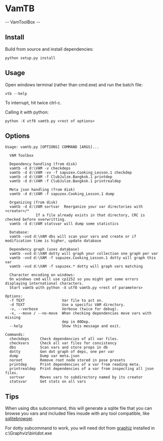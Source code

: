 # VamTB

-- VamToolBox --

## Install
Build from source and install dependencies:
````
python setup.py install
````

## Usage
Open windows terminal (rather than cmd.exe) and run the batch file:
```
vtb --help
```
To interrupt, hit twice ctrl-c.

Calling it with python:
````
python -X utf8 vamtb.py <rest of options>
````

## Options
```text
Usage: vamtb.py [OPTIONS] COMMAND [ARGS]...

  VAM Toolbox

  Dependency handling (from disk)
  vamtb -d d:\VAM -v checkdeps
  vamtb -d d:\VAM -vv -f sapuzex.Cooking_Lesson.1 checkdep
  vamtb -d d:\VAM -f ClubJulze.Bangkok.1 printdep
  vamtb -d d:\VAM -f ClubJulze.Bangkok.1 printrealdep

  Meta json handling (from disk)
  vamtb -d d:\VAM -f sapuzex.Cooking_Lesson.1 dump

  Organizing (from disk)
  vamtb -d d:\VAM sortvar  Reorganize your var directories with <creator>/*
              If a file already exists in that directory, CRC is checked before overwritting.
  vamtb -d d:\VAM statsvar will dump some statistics

  Database:
  vamtb -vvd d:\VAM dbs will scan your vars and create or if modification time is higher, update database

  Dependency graph (uses database)
  vamtb -vvd d:\VAM dotty will graph your collection one graph per var
  vamtb -vvd d:\VAM -f sapuzex.Cooking_Lesson.1 dotty will graph this var
  vamtb -vvd d:\VAM -f sapuzex.* dotty will graph vars matching

  Character encoding on windows:
  On windows cmd will use cp1252 so you might get some errors displaying international characters.
  Start vamtb with python -X utf8 vamtb.py <rest of parameters>

Options:
  -f TEXT                 Var file to act on.
  -d TEXT                 Use a specific VAM directory.
  -v, --verbose           Verbose (twice for debug).
  -x, --move / --no-move  When checking dependencies move vars with missing
                          dep in 00Dep.
  --help                  Show this message and exit.

Commands:
  checkdeps     Check dependencies of all var files.
  checkvars     Check all var files for consistency
  dbs           Scan vars and store props in db
  dotty         Gen dot graph of deps, one per var
  dump          Dump var meta.json
  noroot        Remove root node stored in pose presets
  printdep      Print dependencies of a var from reading meta.
  printrealdep  Print dependencies of a var from inspecting all json files.
  sortvar       Moves vars to subdirectory named by its creator
  statsvar      Get stats on all vars
```
## Tips
When using dbs subcommand, this will generate a sqlite file that you can browse you vars and included files insude with any tool compatible, like [sqlitebrowser](https://sqlitebrowser.org/).

For dotty subcommand to work, you will need dot from [graphiz](https://www.graphviz.org/download/) installed in c:\Graphviz\bin\dot.exe